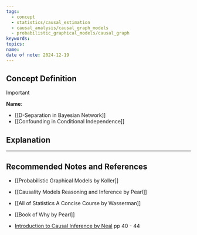 ```yaml
---
tags:
  - concept
  - statistics/causal_estimation
  - causal_analysis/causal_graph_models
  - probabilistic_graphical_models/causal_graph
keywords: 
topics: 
name: 
date of note: 2024-12-19
---
```


## Concept Definition

>[!important]
>**Name**: 



- [[D-Separation in Bayesian Network]]
- [[Confounding in Conditional Independence]]


## Explanation





-----------
##  Recommended Notes and References


- [[Probabilistic Graphical Models by Koller]]
- [[Causality Models Reasoning and Inference by Pearl]]
- [[All of Statistics A Concise Course by Wasserman]]
- [[Book of Why by Pearl]]

- [Introduction to Causal Inference by Neal](https://www.bradyneal.com/causal-inference-course) pp 40 - 44